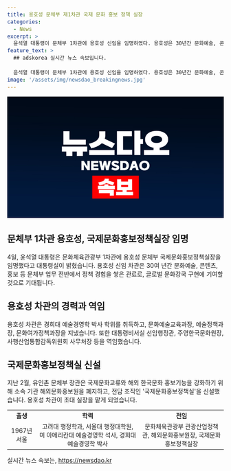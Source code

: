 ```yaml
---
title: 용호성 문체부 제1차관 국제 문화 홍보 정책 실장
categories:
  - News
excerpt: >
  윤석열 대통령이 문체부 1차관에 용호성 신임을 임명하였다. 용호성은 30년간 문화예술, 콘텐츠, 홍보 분야에서 다양한 경험을 쌓았으며, 국정철학에 대한 이해와 업무 추진력이 탁월하다. 그의 실무 경험과 이론적 기반은 글로벌 문화강국 구현에 기여하기에 충분하다. 요약문에서는 용호성의 다양한 경험과 글로벌 문화 강국 구현에 대한 기대를 강조하여 클릭 유도가 이루어져야 한다.
feature_text: >
  ## adskorea 실시간 뉴스 속보입니다.

  윤석열 대통령이 문체부 1차관에 용호성 신임을 임명하였다. 용호성은 30년간 문화예술, 콘텐츠, 홍보 분야에서 다양한 경험을 쌓았으며, 국정철학에 대한 이해와 업무 추진력이 탁월하다. 그의 실무 경험과 이론적 기반은 글로벌 문화강국 구현에 기여하기에 충분하다. 요약문에서는 용호성의 다양한 경험과 글로벌 문화 강국 구현에 대한 기대를 강조하여 클릭 유도가 이루어져야 한다.
image: '/assets/img/newsdao_breakingnews.jpg'
---
```


<p><img src="/assets/img/newsdao_breakingnews.jpg" alt="adskorea 속보" /></p>

<h2 data-ke-size="size26">문체부 1차관 용호성, 국제문화홍보정책실장 임명</h2>

<p data-ke-size="size16">4일, 윤석열 대통령은 문화체육관광부 1차관에 용호성 문체부 국제문화홍보정책실장을 임명했다고 대통령실이 밝혔습니다. 용호성 신임 차관은 30여 년간 문화예술, 콘텐츠, 홍보 등 문체부 업무 전반에서 정책 경험을 쌓은 관료로, 글로벌 문화강국 구현에 기여할 것으로 기대됩니다.</p>

<h2 data-ke-size="size24">용호성 차관의 경력과 역임</h2>

<p data-ke-size="size16">용호성 차관은 경희대 예술경영학 박사 학위를 취득하고, 문화예술교육과장, 예술정책과장, 문화여가정책과장을 지냈습니다. 또한 대통령비서실 선임행정관, 주영한국문화원장, 사행산업통합감독위원회 사무처장 등을 역임했습니다.</p>

<h2 data-ke-size="size24">국제문화홍보정책실 신설</h2>

<p data-ke-size="size16">지난 2월, 유인촌 문체부 장관은 국제문화교류와 해외 한국문화 홍보기능을 강화하기 위해 소속 기관 해외문화홍보원을 폐지하고, 전담 조직인 '국제문화홍보정책실'을 신설했습니다. 용호성 차관이 초대 실장을 맡게 되었습니다.</p>

<table>
    <tr>
        <td style="text-align: center; height: 17px;"><b>출생</b></td>
        <td style="text-align: center; height: 17px;"><b>학력</b></td>
        <td style="text-align: center; height: 17px;"><b>전임</b></td>
    </tr>
    <tr>
        <td style="text-align: center; height: 17px;">1967년 서울</td>
        <td style="text-align: center; height: 17px;">고려대 행정학과, 서울대 행정대학원, 미 아메리칸대 예술경영학 석사, 경희대 예술경영학 박사</td>
        <td style="text-align: center; height: 17px;">문화체육관광부 관광산업정책관, 해외문화홍보원장, 국제문화홍보정책실장</td>
    </tr>
</table>
실시간 뉴스 속보는, <a href="https://newsdao.kr" rel="dofollow">https://newsdao.kr</a>


